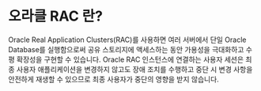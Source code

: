 # 오라클 RAC 란?

Oracle Real Application Clusters(RAC)를 사용하면 여러 서버에서 단일 Oracle Database를 실행함으로써 공유 스토리지에 액세스하는 동안 가용성을 극대화하고 수평 확장성을 구현할 수 있습니다. Oracle RAC 인스턴스에 연결하는 사용자 세션은 최종 사용자 애플리케이션을 변경하지 않고도 장애 조치를 수행하고 중단 시 변경 사항을 안전하게 재생할 수 있으므로 최종 사용자가 중단의 영향을 받지 않습니다.

